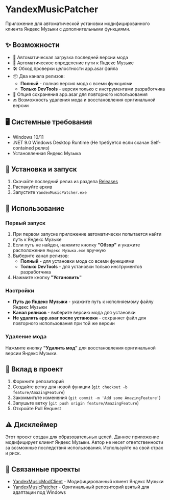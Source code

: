 ﻿# YandexMusicPatcher

Приложение для автоматической установки модифицированного клиента Яндекс Музыки с дополнительными функциями.

## ✨ Возможности

- 🔄 Автоматическая загрузка последней версии мода
- 🎯 Автоматическое определение пути к Яндекс Музыке
- 🛠️ Обход проверки целостности app.asar файла
- 📦 Два канала релизов:
  - **Полный** - полная версия мода с всеми функциями
  - **Только DevTools** - версия только с инструментами разработчика
- 💾 Опция сохранения app.asar для повторного использования
- 🔙 Возможность удаления мода и восстановления оригинальной версии

## 🖥️ Системные требования

- Windows 10/11
- .NET 9.0 Windows Desktop Runtime (Не требуется если скачан Self-contained релиз)
- Установленная Яндекс Музыка

## 🚀 Установка и запуск

1. Скачайте последний релиз из раздела [Releases]()
2. Распакуйте архив
3. Запустите `YandexMusicPatcher.exe`

## 📝 Использование

### Первый запуск

1. При первом запуске приложение автоматически попытается найти путь к Яндекс Музыке
2. Если путь не найден, нажмите кнопку **"Обзор"** и укажите расположение `Яндекс Музыка.exe` вручную
3. Выберите канал релизов:
   - **Полный** - для установки мода со всеми функциями
   - **Только DevTools** - для установки только инструментов разработчика
4. Нажмите кнопку **"Установить"**

### Настройки

- **Путь до Яндекс Музыки** - укажите путь к исполняемому файлу Яндекс Музыки
- **Канал релизов** - выберите версию мода для установки
- **Не удалять app.asar после установки** - сохраняет файл для повторного использования при той же версии

### Удаление мода

Нажмите кнопку **"Удалить мод"** для восстановления оригинальной версии Яндекс Музыки.

## 🤝 Вклад в проект

1. Форкните репозиторий
2. Создайте ветку для новой функции (`git checkout -b feature/AmazingFeature`)
3. Закоммитьте изменения (`git commit -m 'Add some AmazingFeature'`)
4. Запушьте ветку (`git push origin feature/AmazingFeature`)
5. Откройте Pull Request

## ⚠️ Дисклеймер

Этот проект создан для образовательных целей. Данное приложение модифицирует клиент Яндекс Музыки. Автор не несет ответственности за возможные последствия использования. Используйте на свой страх и риск.

## 🔗 Связанные проекты

- [YandexMusicModClient](https://github.com/TheKing-OfTime/YandexMusicModClient) - Модифицированный клиент Яндекс Музыки
- [YandexMusicPatcher](https://github.com/TheKing-OfTime/YandexMusicModPatcher) - Оригинальный репозиторий взятый для адаптации под Windows